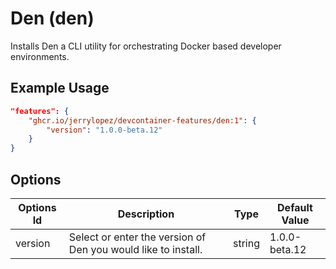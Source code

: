 # Den (den)

Installs Den a CLI utility for orchestrating Docker based developer environments.

## Example Usage

```json
"features": {
    "ghcr.io/jerrylopez/devcontainer-features/den:1": {
        "version": "1.0.0-beta.12"
    }
}
```

## Options

| Options Id | Description | Type | Default Value |
|-----|-----|-----|-----|
| version | Select or enter the version of Den you would like to install. | string | 1.0.0-beta.12 |